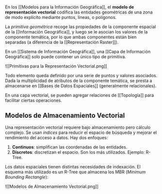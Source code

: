 En los [[Modelos para la Información Geográfica]], el **modelo de representación vectorial** codifica las entidades geométricas de una zona de modo explícito mediante puntos, líneas, o polígonos.

La *primitiva geométrica* recoge las propiedades de la componente espacial de la [[Información Geográfica]], y luego se le asocian los valores de la componente temática, por lo que ambas componentes están bien separadas (a diferencia de la [[Representación Raster]]).

En un [[Sistema de Información Geográfica]], una [[Capa de Información Geográfica]] solo puede contener un único tipo de primitiva.

![[Primitivas para la Representación Vectorial.png]]

Todo elemento queda definido por una serie de puntos y valores asociados. Dada la multiplicidad de atributos de la componente temática, se presta a almacenarse en [[Bases de Datos Espaciales]] (generalmente relacionales).

En una capa vectorial, se pueden agregar relaciones de [[Topología]] para facilitar ciertas operaciones.

## Modelos de Almacenamiento Vectorial

Una representación vectorial requiere bajo almacenamiento pero cálculo complejo. Se usan *índices* para reducir el espacio de búsqueda y mejorar el rendimiento del acceso a datos. Hay dos enfoques:

1. **Continuos**: simplifican las coordenadas de las entidades.
2. **Discretos**: discretizan el espacio. Son los más utilizados. Ejemplo: R-Tree.

Los datos espaciales tienen distintas necesidades de indexación. El esquema más utilizado es un R-Tree que almacena los MBR (*Minimum Bounding Rectangle*):

![[Modelos de Almacenamiento Vectorial.png]]
